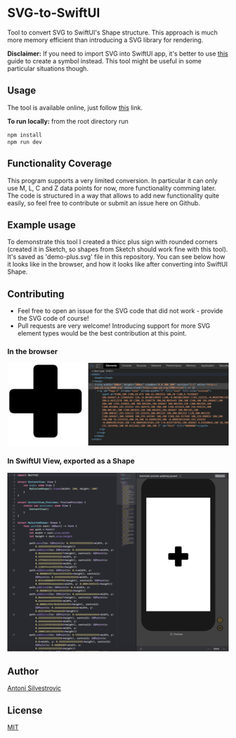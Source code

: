 # SVG-to-SwiftUI

Tool to convert SVG to SwiftUI's Shape structure. This approach is much more memory efficient than introducing a SVG library for rendering.

**Disclaimer:** If you need to import SVG into SwiftUI app, it's better to use [this](https://developer.apple.com/documentation/uikit/uiimage/creating_custom_symbol_images_for_your_app) guide to create a symbol instead. This tool might be useful in some particular situations though.

## Usage

The tool is available online, just follow [this](https://quassummanus.github.io/SVG-to-SwiftUI/) link.

**To run locally:** from the root directory run

```
npm install
npm run dev
```

## Functionality Coverage

This program supports a very limited conversion. In particular it can only use M, L, C and Z data points for now, more functionality comming later.
The code is structured in a way that allows to add new functionality quite easily, so feel free to contribute or submit an issue here on Github.

## Example usage

To demonstrate this tool I created a thicc plus sign with rounded corners (created it in Sketch, so shapes from Sketch should work fine with this tool).
It's saved as 'demo-plus.svg' file in this repository. You can see below how it looks like in the browser, and how it looks like after converting into SwiftUI Shape.

## Contributing

- Feel free to open an issue for the SVG code that did not work - provide the SVG code of course!
- Pull requests are very welcome! Introducing support for more SVG element types would be the best contribution at this point.

### In the browser

![SVG file wiewed in the browser](example_svg.png)

### In SwiftUI View, exported as a Shape

![SVG file wiewed in the browser](example_swift.png)

## Author

[Antoni Silvestrovic](https://github.com/bring-shrubbery)

## License

[MIT](https://github.com/quassummanus/SVG-to-SwiftUI/blob/master/LICENSE)

